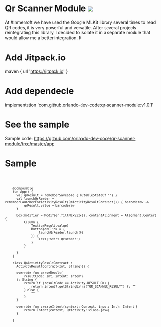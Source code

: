 # Qr Scanner Module  [![](https://jitpack.io/v/orlando-dev-code/qr-scanner-module.svg)](https://jitpack.io/#orlando-dev-code/qr-scanner-module)
At #Inmersoft we have used the Google MLKit library several times to read QR codes, it is very powerful and versatile. After several projects reintegrating this library, I decided to isolate it in a separate module that would allow me a better integration. It 

# Add Jitpack.io 
maven { url 'https://jitpack.io' }

# Add dependecie
implementation 'com.github.orlando-dev-code:qr-scanner-module:v1.0.1'

# See the sample
Sample code: https://github.com/orlando-dev-code/qr-scanner-module/tree/master/app

# Sample

<code>
  
        @Composable
        fun App() {
          val qrResult = rememberSaveable { mutableStateOf("") }
          val launchQrReader = rememberLauncherForActivityResult(QrActivityResultContract()) { barcoderaw ->
              qrResult.value = barcoderaw
          }

          Box(modifier = Modifier.fillMaxSize(), contentAlignment = Alignment.Center) {
              Column {
                  Text(qrResult.value)
                  Button(onClick = {
                      launchQrReader.launch(0)
                  }) {
                      Text("Start QrReader")
                  }
              }

          }
        }

        class QrActivityResultContract :
          ActivityResultContract<Int, String>() {

          override fun parseResult(
              resultCode: Int, intent: Intent?
          ): String {
              return if (resultCode == Activity.RESULT_OK) {
                  return intent?.getStringExtra("QR_SCANNER_RESULT") ?: ""
              } else {
                  ""
              }
          }

          override fun createIntent(context: Context, input: Int): Intent {
              return Intent(context, QrActivity::class.java)
          }

        }
</code>

